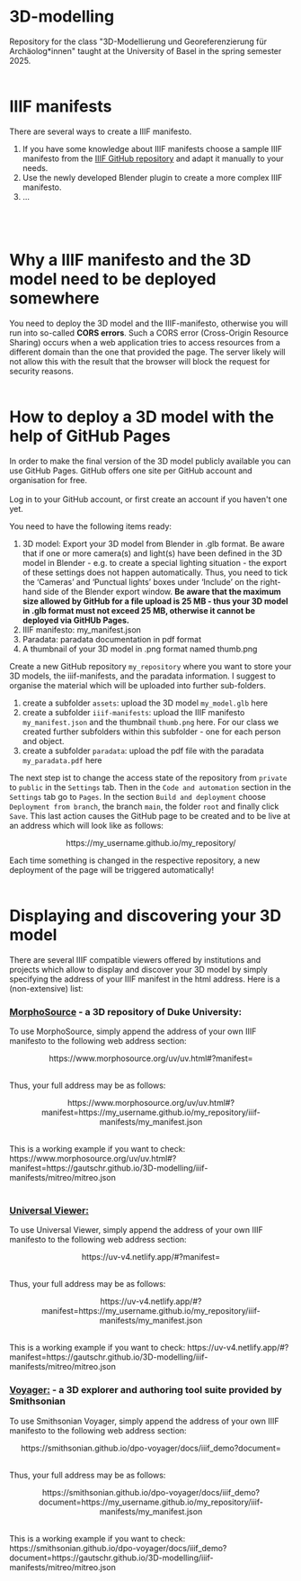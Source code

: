 # 3D-modelling

Repository for the class "3D-Modellierung und Georeferenzierung für Archäolog*innen" taught at the University of Basel in the spring semester 2025.
<br>
<br>

# IIIF manifests

There are several ways to create a IIIF manifesto. 

1. If you have some knowledge about IIIF manifests choose a sample IIIF manifesto from the [IIIF GitHub repository](https://github.com/IIIF/3d/tree/main/manifests) and adapt it manually to your needs.
2. Use the newly developed Blender plugin to create a more complex IIIF manifesto.
3. ...
<br>
<br>

# Why a IIIF manifesto and the 3D model need to be deployed somewhere
You need to deploy the 3D model and the IIIF-manifesto, otherwise you will run into so-called **CORS errors**. Such a CORS error (Cross-Origin Resource Sharing) occurs when a web application tries to access resources from a different domain than the one that provided the page. The server likely will not allow this with the result that the browser will block the request for security reasons.
<br>
<br>

# How to deploy a 3D model with the help of GitHub Pages

In order to make the final version of the 3D model publicly available you can use GitHub Pages. GitHub offers one site per GitHub account and organisation for free.
<br>
<br>
Log in to your GitHub account, or first create an account if you haven't one yet.

You need to have the following items ready:
1. 3D model: Export your 3D model from Blender in .glb format. Be aware that if one or more camera(s) and light(s) have been defined in the 3D model in Blender - e.g. to create a special lighting situation - the export of these settings does not happen automatically. Thus, you need to tick the ‘Cameras’ and ‘Punctual lights’ boxes under ‘Include’ on the right-hand side of the Blender export window. **Be aware that the maximum size allowed by GitHub for a file upload is 25 MB - thus your 3D model in .glb format must not exceed 25 MB, otherwise it cannot be deployed via GitHUb Pages.**
2. IIIF manifesto: my_manifest.json
3. Paradata: paradata documentation in pdf format
4. A thumbnail of your 3D model in .png format named thumb.png

Create a new GitHub repository `my_repository` where you want to store your 3D models, the iiif-manifests, and the paradata information. I suggest to organise the material which will be uploaded into further sub-folders.
<br>
1. create a subfolder `assets`: upload the 3D model `my_model.glb` here
2. create a subfolder `iiif-manifests`: upload the IIIF manifesto `my_manifest.json` and the thumbnail `thumb.png` here. For our class we created further subfolders within this subfolder - one for each person and object.
3. create a subfolder `paradata`: upload the pdf file with the paradata `my_paradata.pdf` here

The next step ist to change the access state of the repository from `private` to `public` in the `Settings` tab. Then in the `Code and automation` section in the `Settings` tab go to `Pages`. In the section `Build and deployment` choose `Deployment from branch`, the branch `main`, the folder `root` and finally click `Save`. This last action causes the GitHub page to be created and to be live at an address which will look like as follows:
<br>
<p align="center">
  https&#8204;://my_username.github.io/my_repository/
</p>
Each time something is changed in the respective repository, a new deployment of the page will be triggered automatically!
<br>
<br>

# Displaying and discovering your 3D model

There are several IIIF compatible viewers offered by institutions and projects which allow to display and discover your 3D model by simply specifying the address of your IIIF manifest in the html address. Here is a (non-extensive) list:
<br>
### **[MorphoSource](https://www.morphosource.org/)** - a 3D repository of Duke University:
To use MorphoSource, simply append the address of your own IIIF manifesto to the following web address section:
<br>
<p align="center">
  https://www.morphosource.org/uv/uv.html#?manifest=
</p>
<br>
Thus, your full address may be as follows: 
<br>
<p align="center">
https&#8204;://www&#8204;.morphosource.org/uv/uv.html#?manifest=https&#8204;://my_username.github.io/my_repository/iiif-manifests/my_manifest.json
</p>
<br>
This is a working example if you want to check: https://www.morphosource.org/uv/uv.html#?manifest=https://gautschr.github.io/3D-modelling/iiif-manifests/mitreo/mitreo.json
<br>
<br>

### **[Universal Viewer:](https://universalviewer.io/)**
To use Universal Viewer, simply append the address of your own IIIF manifesto to the following web address section:
<br>
<p align="center">
  https://uv-v4.netlify.app/#?manifest=
</p>
<br>
Thus, your full address may be as follows:
<br>
<p align="center">
https&#8204;://uv-v4.netlify.app/#?manifest=https&#8204;://my_username.github.io/my_repository/iiif-manifests/my_manifest.json
</p>
<br>
This is a working example if you want to check: https://uv-v4.netlify.app/#?manifest=https://gautschr.github.io/3D-modelling/iiif-manifests/mitreo/mitreo.json

### **[Voyager:]([https://universalviewer.io/](https://smithsonian.github.io/dpo-voyager/))** - a 3D explorer and authoring tool suite provided by Smithsonian
To use Smithsonian Voyager, simply append the address of your own IIIF manifesto to the following web address section:
<br>
<p align="center">
  https://smithsonian.github.io/dpo-voyager/docs/iiif_demo?document=
</p>
<br>
Thus, your full address may be as follows:
<br>
<p align="center">
https&#8204;://smithsonian.github.io/dpo-voyager/docs/iiif_demo?document=https&#8204;://my_username.github.io/my_repository/iiif-manifests/my_manifest.json
</p>
<br>
This is a working example if you want to check: https://smithsonian.github.io/dpo-voyager/docs/iiif_demo?document=https://gautschr.github.io/3D-modelling/iiif-manifests/mitreo/mitreo.json
 
